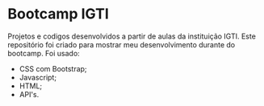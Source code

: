 # Bootcamp IGTI
Projetos e codigos desenvolvidos a partir de aulas da instituição IGTI. Este repositório foi criado para mostrar meu desenvolvimento durante do bootcamp. Foi usado:

- CSS com Bootstrap;
- Javascript;
- HTML;
- API's.
